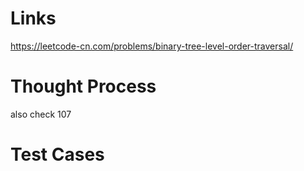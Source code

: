 # Links
https://leetcode-cn.com/problems/binary-tree-level-order-traversal/

# Thought Process
also check 107

# Test Cases

